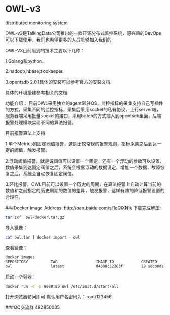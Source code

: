 ﻿# OWL-v3

distributed monitoring system

OWL-v3是TalkingData公司推出的一款开源分布式监控系统，感兴趣的DevOps可以下载使用，我们也希望更多的人员能够加入我们的

OWL-V3目前用到的技术主要以下几种：

1.Golang和python.

2.hadoop,hbase,zookeeper.

3.opentsdb 2.0.1具体的安装可以参考官方的安装文档.

具体的环境搭建参考相关的文档

功能介绍：
目前OWL采用独立的agent常驻OS，监控指标的采集支持自己写插件的方式，采集不同的监控指标，采集后采用socket的私有协议，上行server端，服务器端采用批量socket的接口，采用batch的方式插入到opentsdb里面，后端报警处理模块实现不同的算法报警。

目前报警算法上支持

1.单个Metrics的固定阀值报警，这是比较常规的报警规则，指标采集之后到达一定的阀值，触发报警。

2.浮动阀值报警，就是说阀值可以设置一个固定，还有一个浮动的参数可以设置，数值采集到达固定阀值之后，系统会根据浮动的数据设定，增加一个数据，故障恢复之后，系统会自动恢复固定阀值。

3.环比报警，OWL目前可以设置一个历史的周期，在算法报警上自动计算当前的数值和之前指定的历史周期的数值的差异，触发报警，这样有效的降低报警设置的合理性。




###Docker Image Address: 
http://pan.baidu.com/s/1eQlXNjk
下载完成解压: 
```Bash
tar zxf  owl-docker.tar.gz
```
导入镜像：
```Bash
cat owl.tar | docker import - owl
```
查看镜像：
```Bash
docker images
REPOSITORY          TAG                 IMAGE ID            CREATED             VIRTUAL SIZE
owl                 latest              d4608c52263f        29 seconds ago      2.02 GB
```
启动一个容器：
```Bash
docker run -d -p 8080:80 owl /etc/init.d/start-all
```
打开浏览器访问即可
默认用户名密码为：root/123456

###QQ交流群
492850035
